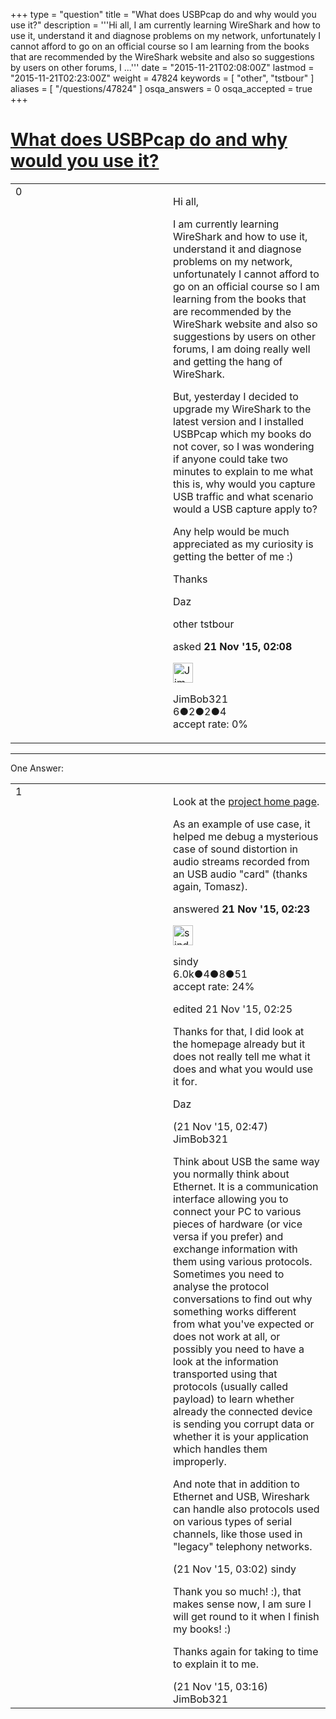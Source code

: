 +++
type = "question"
title = "What does USBPcap do and why would you use it?"
description = '''Hi all, I am currently learning WireShark and how to use it, understand it and diagnose problems on my network, unfortunately I cannot afford to go on an official course so I am learning from the books that are recommended by the WireShark website and also so suggestions by users on other forums, I ...'''
date = "2015-11-21T02:08:00Z"
lastmod = "2015-11-21T02:23:00Z"
weight = 47824
keywords = [ "other", "tstbour" ]
aliases = [ "/questions/47824" ]
osqa_answers = 0
osqa_accepted = true
+++

<div class="headNormal">

# [What does USBPcap do and why would you use it?](/questions/47824/what-does-usbpcap-do-and-why-would-you-use-it)

</div>

<div id="main-body">

<div id="askform">

<table id="question-table" style="width:100%;"><colgroup><col style="width: 50%" /><col style="width: 50%" /></colgroup><tbody><tr class="odd"><td style="width: 30px; vertical-align: top"><div class="vote-buttons"><div id="post-47824-score" class="post-score" title="current number of votes">0</div><div id="favorite-count" class="favorite-count"></div></div></td><td><div id="item-right"><div class="question-body"><p>Hi all,</p><p>I am currently learning WireShark and how to use it, understand it and diagnose problems on my network, unfortunately I cannot afford to go on an official course so I am learning from the books that are recommended by the WireShark website and also so suggestions by users on other forums, I am doing really well and getting the hang of WireShark.</p><p>But, yesterday I decided to upgrade my WireShark to the latest version and I installed USBPcap which my books do not cover, so I was wondering if anyone could take two minutes to explain to me what this is, why would you capture USB traffic and what scenario would a USB capture apply to?</p><p>Any help would be much appreciated as my curiosity is getting the better of me :)</p><p>Thanks</p><p>Daz</p></div><div id="question-tags" class="tags-container tags">other tstbour</div><div id="question-controls" class="post-controls"></div><div class="post-update-info-container"><div class="post-update-info post-update-info-user"><p>asked <strong>21 Nov '15, 02:08</strong></p><img src="https://secure.gravatar.com/avatar/256dc1a99f157d9aa3d7ca85cdd5d165?s=32&amp;d=identicon&amp;r=g" class="gravatar" width="32" height="32" alt="JimBob321&#39;s gravatar image" /><p>JimBob321<br />
<span class="score" title="6 reputation points">6</span><span title="2 badges"><span class="badge1">●</span><span class="badgecount">2</span></span><span title="2 badges"><span class="silver">●</span><span class="badgecount">2</span></span><span title="4 badges"><span class="bronze">●</span><span class="badgecount">4</span></span><br />
<span class="accept_rate" title="Rate of the user&#39;s accepted answers">accept rate:</span> <span title="JimBob321 has no accepted answers">0%</span></p></div></div><div id="comments-container-47824" class="comments-container"></div><div id="comment-tools-47824" class="comment-tools"></div><div class="clear"></div><div id="comment-47824-form-container" class="comment-form-container"></div><div class="clear"></div></div></td></tr></tbody></table>

------------------------------------------------------------------------

<div class="tabBar">

<span id="sort-top"></span>

<div class="headQuestions">

One Answer:

</div>

</div>

<span id="47825"></span>

<div id="answer-container-47825" class="answer accepted-answer">

<table style="width:100%;"><colgroup><col style="width: 50%" /><col style="width: 50%" /></colgroup><tbody><tr class="odd"><td style="width: 30px; vertical-align: top"><div class="vote-buttons"><div id="post-47825-score" class="post-score" title="current number of votes">1</div></div></td><td><div class="item-right"><div class="answer-body"><p>Look at the <a href="http://desowin.org/usbpcap/">project home page</a>.</p><p>As an example of use case, it helped me debug a mysterious case of sound distortion in audio streams recorded from an USB audio "card" (thanks again, Tomasz).</p></div><div class="answer-controls post-controls"></div><div class="post-update-info-container"><div class="post-update-info post-update-info-user"><p>answered <strong>21 Nov '15, 02:23</strong></p><img src="https://secure.gravatar.com/avatar/00fc6e2633725bd871ff636f0175eabc?s=32&amp;d=identicon&amp;r=g" class="gravatar" width="32" height="32" alt="sindy&#39;s gravatar image" /><p>sindy<br />
<span class="score" title="6049 reputation points"><span>6.0k</span></span><span title="4 badges"><span class="badge1">●</span><span class="badgecount">4</span></span><span title="8 badges"><span class="silver">●</span><span class="badgecount">8</span></span><span title="51 badges"><span class="bronze">●</span><span class="badgecount">51</span></span><br />
<span class="accept_rate" title="Rate of the user&#39;s accepted answers">accept rate:</span> <span title="sindy has 110 accepted answers">24%</span></p></div><div class="post-update-info post-update-info-edited"><p>edited 21 Nov '15, 02:25</p></div></div><div id="comments-container-47825" class="comments-container"><span id="47826"></span><div id="comment-47826" class="comment"><div id="post-47826-score" class="comment-score"></div><div class="comment-text"><p>Thanks for that, I did look at the homepage already but it does not really tell me what it does and what you would use it for.</p><p>Daz</p></div><div id="comment-47826-info" class="comment-info"><span class="comment-age">(21 Nov '15, 02:47)</span> JimBob321</div></div><span id="47828"></span><div id="comment-47828" class="comment"><div id="post-47828-score" class="comment-score"></div><div class="comment-text"><p>Think about USB the same way you normally think about Ethernet. It is a communication interface allowing you to connect your PC to various pieces of hardware (or vice versa if you prefer) and exchange information with them using various protocols. Sometimes you need to analyse the protocol conversations to find out why something works different from what you've expected or does not work at all, or possibly you need to have a look at the information transported using that protocols (usually called payload) to learn whether already the connected device is sending you corrupt data or whether it is your application which handles them improperly.</p><p>And note that in addition to Ethernet and USB, Wireshark can handle also protocols used on various types of serial channels, like those used in "legacy" telephony networks.</p></div><div id="comment-47828-info" class="comment-info"><span class="comment-age">(21 Nov '15, 03:02)</span> sindy</div></div><span id="47829"></span><div id="comment-47829" class="comment"><div id="post-47829-score" class="comment-score"></div><div class="comment-text"><p>Thank you so much! :), that makes sense now, I am sure I will get round to it when I finish my books! :)</p><p>Thanks again for taking to time to explain it to me.</p></div><div id="comment-47829-info" class="comment-info"><span class="comment-age">(21 Nov '15, 03:16)</span> JimBob321</div></div></div><div id="comment-tools-47825" class="comment-tools"></div><div class="clear"></div><div id="comment-47825-form-container" class="comment-form-container"></div><div class="clear"></div></div></td></tr></tbody></table>

</div>

<div class="paginator-container-left">

</div>

</div>

</div>

